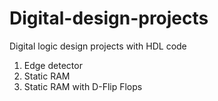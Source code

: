 # Digital-design-projects
Digital logic design projects with HDL code

1. Edge detector
2. Static RAM
  1. Static RAM with D-Flip Flops
  
